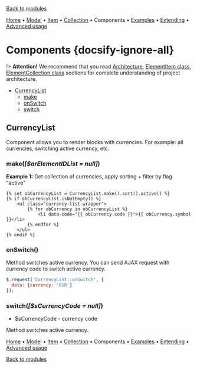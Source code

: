 [Back to modules](modules/home.md)

[Home](modules/currency/home.md)
• [Model](modules/currency/model/model.md)
• [Item](modules/currency/item/item.md)
• [Collection](modules/currency/collection/collection.md)
• Components
• [Examples](modules/currency/examples/examples.md)
• [Extending](modules/currency/extending/extending.md)
• [Advanced usage](modules/currency/advanced-usage/home.md)

# Components {docsify-ignore-all}

!> **Attention!**  We recommend that you read [Architecture](home.md#architecture), [ElementItem class](item-class/item-class.md),
[ElementCollection class](collection-class/collection-class.md) sections for complete understanding of  project architecture.

* [CurrencyList](#currencylist)
  * [make](#makearelementidlist-null)
  * [onSwitch](#onswitch)
  * [switch](#switchscurrencycode-null)

## CurrencyList

Component allows you to render blocks with currencies. For example: all currencies,
switching active currency, etc.

### make(_[$arElementIDList = null]_)

**Example 1:** Get collection of currencies, apply sorting + filter by flag "active"
```twig
{% set obCurrencyList = CurrencyList.make().sort().active() %}
{% if obCurrencyList.isNotEmpty() %}
    <ul class="currency-list-wrapper">
        {% for obCurrency in obCurrencyList %}
            <li data-code="{{ obCurrency.code }}">{{ obCurrency.symbol }}</li>
        {% endfor %}
    </ul>
{% endif %}
```

### onSwitch()

Method switches active currency.
You can send AJAX request with currency code to switch active currency. 
```javascript
$.request('CurrencyList::onSwitch', {
  data: {currency: 'EUR'}
});
```

### switch(_[$sCurrencyCode = null]_)
  * $sCurrencyCode - currency code
  
Method switches active currency.

[Home](modules/currency/home.md)
• [Model](modules/currency/model/model.md)
• [Item](modules/currency/item/item.md)
• [Collection](modules/currency/collection/collection.md)
• Components
• [Examples](modules/currency/examples/examples.md)
• [Extending](modules/currency/extending/extending.md)
• [Advanced usage](modules/currency/advanced-usage/home.md)

[Back to modules](modules/home.md)
